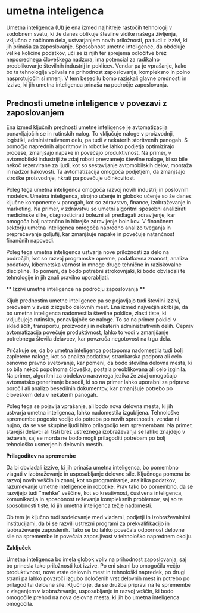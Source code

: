 # umetna inteligenca
Umetna inteligenca (UI) je ena izmed najhitreje rastočih tehnologij v sodobnem svetu, ki že danes oblikuje številne vidike našega življenja, vključno z načinom dela, ustvarjanjem novih priložnosti, pa tudi z izzivi, ki jih prinaša za zaposlovanje. Sposobnost umetne inteligence, da obdeluje velike količine podatkov, uči se iz njih ter sprejema odločitve brez neposrednega človeškega nadzora, ima potencial za radikalno preoblikovanje številnih industrij in poklicev. Vendar pa je vprašanje, kako bo ta tehnologija vplivala na prihodnost zaposlovanja, kompleksno in polno nasprotujočih si mnenj. V tem besedilu bomo raziskali glavne prednosti in izzive, ki jih umetna inteligenca prinaša na področje zaposlovanja.

## Prednosti umetne inteligence v povezavi z zaposlovanjem

Ena izmed ključnih prednosti umetne inteligence je avtomatizacija ponavljajočih se in rutinskih nalog. To vključuje naloge v proizvodnji, logistiki, administrativnem delu, pa tudi v nekaterih storitvenih panogah. S pomočjo naprednih algoritmov in robotike lahko podjetja optimizirajo procese, zmanjšajo napake in povečajo produktivnost. Na primer, v avtomobilski industriji že zdaj roboti prevzamejo številne naloge, ki so bile nekoč rezervirane za ljudi, kot so sestavljanje avtomobilskih delov, montaža in nadzor kakovosti. Ta avtomatizacija omogoča podjetjem, da zmanjšajo stroške proizvodnje, hkrati pa povečuje učinkovitost.

Poleg tega umetna inteligenca omogoča razvoj novih industrij in poslovnih modelov. Umetna inteligenca, strojno učenje in globoko učenje so že danes ključne komponente v panogah, kot so zdravstvo, finance, izobraževanje in marketing. Na primer, v zdravstvu so umetni algoritmi sposobni analizirati medicinske slike, diagnosticirati bolezni ali predlagati zdravljenje, kar omogoča bolj natančno in hitrejše zdravljenje bolnikov. V finančnem sektorju umetna inteligenca omogoča napredno analizo tveganja in preprečevanje goljufij, kar zmanjšuje napake in povečuje natančnost finančnih napovedi.

Poleg tega umetna inteligenca ustvarja nove priložnosti za delo na področjih, kot so razvoj programske opreme, podatkovna znanost, analiza podatkov, kibernetska varnost in mnoge druge tehnične in raziskovalne discipline. To pomeni, da bodo potrebni strokovnjaki, ki bodo obvladali te tehnologije in jih znali pravilno uporabljati.

** Izzivi umetne inteligence na področju zaposlovanja **

Kljub prednostim umetne inteligence pa se pojavljajo tudi številni izzivi, predvsem v zvezi z izgubo delovnih mest. Ena izmed največjih skrbi je, da bo umetna inteligenca nadomestila številne poklice, zlasti tiste, ki vključujejo rutinsko, ponavljajoče se naloge. To so na primer poklici v skladiščih, transportu, proizvodnji in nekaterih administrativnih delih. Čeprav avtomatizacija povečuje produktivnost, lahko to vodi v zmanjšanje potrebnega števila delavcev, kar povzroča negotovost na trgu dela.

Pričakuje se, da bo umetna inteligenca postopoma nadomestila tudi bolj zapletene naloge, kot so analiza podatkov, strankarska podpora ali celo osnovno pravno svetovanje, kar pomeni, da bodo številna delovna mesta, ki so bila nekoč popolnoma človeška, postala preoblikovana ali celo izginila. Na primer, algoritmi za obdelavo naravnega jezika že zdaj omogočajo avtomatsko generiranje besedil, ki so na primer lahko uporabni za pripravo poročil ali analizo besedilnih dokumentov, kar zmanjšuje potrebo po človeškem delu v nekaterih panogah.

Poleg tega se pojavlja vprašanje, ali bodo nova delovna mesta, ki jih ustvarja umetna inteligenca, lahko nadomestila izgubljena. Tehnološke spremembe pogosto vodijo do potreba po novih spretnostih, vendar ni nujno, da se vse skupine ljudi hitro prilagodijo tem spremembam. Na primer, starejši delavci ali tisti brez ustreznega izobraževanja se lahko znajdejo v težavah, saj se morda ne bodo mogli prilagoditi potrebam po bolj tehnološko usmerjenih delovnih mestih.

**Prilagoditev na spremembe**

Da bi obvladali izzive, ki jih prinaša umetna inteligenca, bo pomembno vlagati v izobraževanje in usposabljanje delovne sile. Ključnega pomena bo razvoj novih veščin in znanj, kot so programiranje, analitika podatkov, razumevanje umetne inteligence in robotike. Prav tako bo pomembno, da se razvijejo tudi "mehke" veščine, kot so kreativnost, čustvena inteligenca, komunikacija in sposobnost reševanja kompleksnih problemov, saj so te sposobnosti tiste, ki jih umetna inteligenca težje nadomesti.

Ob tem je ključno tudi sodelovanje med vladami, podjetji in izobraževalnimi institucijami, da bi se razvili ustrezni programi za prekvalifikacijo in izobraževanje zaposlenih. Tako se bo lahko povečala odpornost delovne sile na spremembe in povečala zaposljivost v tehnološko naprednem okolju.

**Zaključek**

Umetna inteligenca bo imela globok vpliv na prihodnost zaposlovanja, saj bo prinesla tako priložnosti kot izzive. Po eni strani bo omogočila večjo produktivnost, nove vrste delovnih mest in tehnološki napredek, po drugi strani pa lahko povzroči izgubo določenih vrst delovnih mest in potrebo po prilagoditvi delovne sile. Ključno je, da se družba pripravi na te spremembe z vlaganjem v izobraževanje, usposabljanje in razvoj veščin, ki bodo omogočile prehod na nova delovna mesta, ki jih bo umetna inteligenca omogočila.
